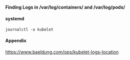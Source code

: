 #### Finding Logs in /var/log/containers/ and /var/log/pods/

#### systemd
```
journalctl -u kubelet
```

#### Appendix
https://www.baeldung.com/ops/kubelet-logs-location